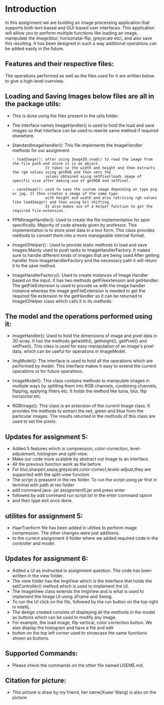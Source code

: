 # Introduction
In this assignment we are building an image processing application that supports both text-based and GUI-based user interfaces. This application will alllow you to perform
multiple functions like loading an image, manipulate the image(blur, horizonatal-flip, greyscale etc), and also save this resulting.
It has been designed in such a way additional operations can be added easily in the future.

## Features and their respective files:

The operations performed as well as the files used for it are written below to give a high-level overview.

## Loading and Saving Images below files are all in the package utils:
- This is done using the files present in the utils folder.
- The interface names ImageHandler() is used to hold the load and save images
  so that interface can be used to rewrite same method if required elsewhere.
- StandardImageHandler(): This file implements the ImageHandler methods for our assignment
  
      - loadImage(): after using ImageIO.read() to read the image from the file path and store it in an object.
                     It takes in the width and height and then extracts the rgb values using getRGB and then sets the
                     values obtained using setPixelloads image of specific size after making use of getRGB and setPixel.

      - saveImage(): used to save the custom image depending on type png or jpg. It then creates a image of the same type
                     with height and width and also retriving rgb values like loadImage() and then using bit shifting.
                     It also makes use of a helper function to get the required file-extension.

- PPMImageHandler(): Used to create the file implementation for ppm specifically. Majority of code already given by professor.
                       This implementation is to store pixel data in a text form. This class provides methods to convert them into a more manageable internal format.

- ImageIOHelper() : Used to provide static methods to load and save images.Mainly used to push tasks to ImageHandlerFactory.
                    It makes sure to handle different kinds of images that are being used.After getting handler from ImageHandlerFactory
                    and the necessary path it will return it to the save method.

- ImageHandlerFactory(): Used to create instances of Image Handler based on the input. It has two methods getFileextension and
                         getHandler. The getFileExtension is used to provide us with the image handler instance
                         whereas the image getFileExtension is needed to get the required file extension to the getHandler so
                         it can be returned to ImageIOHelper class which calls it in its methods.

## The model and the operations performed using it:
- ImageHandler(): Used to hold the dimensions of image and pixel data in 3D array. It has the methods getwidth(), getheight(),
                  getPixel() and setPixel(). This class is used for easy manipulation of an image's pixel data, which can be useful
                  for operations in ImageModel.
- ImgModel(): The interface is used to hold all the operations which are performed by model.
              This interface makes it easy to extend the current operations or for future operations.

- ImageModel(): This class contains methods to manipulate images in multiple ways by splitting them into RGB channels,
                combining channels, flipping, applying filters etc.
                It holds the method like luma, blur, flip horizontal etc.

- RGBImage(): This class is an extension of the current Image class. It provides the methods to extract the red,
              green and blue from the particular images. The results returned in the methods of this class
              are used to set the pixels.

## Updates for assignment 5:
- Added 5 features which is compression, color-correction, level-adjustment, histogram and split-view.
- Make our code more scalable by abstract out Image to an interface.
- All the previous function work as the before. 
- For blur,sharpen,sepia,greyscale,color-correct,levels-adjust,they are supported with the split-view function.
- The script is preasent in the res folder. To run the script using jar first in terminal with path at res folder
- add command java -jar assignment5.jar and press enter
- followed by add command run script.txt in the enter command optoin
- and then type exit once done.

## utilites for assignment 5:
- HaarTranform file has been added in utilties to perform image compression. The other changes were just additions.
- to the current assignment 4 folder where we added required code in the controller and model.

## Updates for assignment 6:
- Added a UI as instructed in assignment question. The code has been written in the view folder.
- The view folder has the ImgView which is the interface that holds the setController() method which is used to implement the UI.
- The ImageView class extends the ImgView and is what is used to implement the Image UI using JFrame and Swing.
- To run the UI click on the file, followed by the run button on the top right in intellij.
- The design created consists of displaying all the methods in the model as buttons which can be used to modify any image.
- For example, the load image, flip vertical, color correction button. We also display the histogram and have a file and edit
- button on the top left corner used to showcase the same functions shown as buttons.

## Supported Commands:
- Please check the commands on the other file named USEME.md.
## Citation for picture: 
- This picture is draw by my friend, her name(Xueer Wang) is also on the picture.

